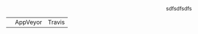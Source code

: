 <p align="right">
sdfsdfsdfs
<table align="right">
  <tr>
    <td></td>
    <td>AppVeyor</td>
    <td>Travis</td>
  </tr>
</table>
 
</p>

